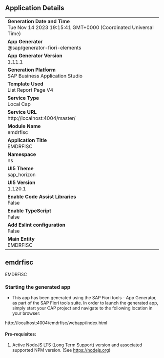 ## Application Details
|               |
| ------------- |
|**Generation Date and Time**<br>Tue Nov 14 2023 19:15:41 GMT+0000 (Coordinated Universal Time)|
|**App Generator**<br>@sap/generator-fiori-elements|
|**App Generator Version**<br>1.11.1|
|**Generation Platform**<br>SAP Business Application Studio|
|**Template Used**<br>List Report Page V4|
|**Service Type**<br>Local Cap|
|**Service URL**<br>http://localhost:4004/master/
|**Module Name**<br>emdrfisc|
|**Application Title**<br>EMDRFISC|
|**Namespace**<br>ns|
|**UI5 Theme**<br>sap_horizon|
|**UI5 Version**<br>1.120.1|
|**Enable Code Assist Libraries**<br>False|
|**Enable TypeScript**<br>False|
|**Add Eslint configuration**<br>False|
|**Main Entity**<br>EMDRFISC|

## emdrfisc

EMDRFISC

### Starting the generated app

-   This app has been generated using the SAP Fiori tools - App Generator, as part of the SAP Fiori tools suite.  In order to launch the generated app, simply start your CAP project and navigate to the following location in your browser:

http://localhost:4004/emdrfisc/webapp/index.html

#### Pre-requisites:

1. Active NodeJS LTS (Long Term Support) version and associated supported NPM version.  (See https://nodejs.org)


